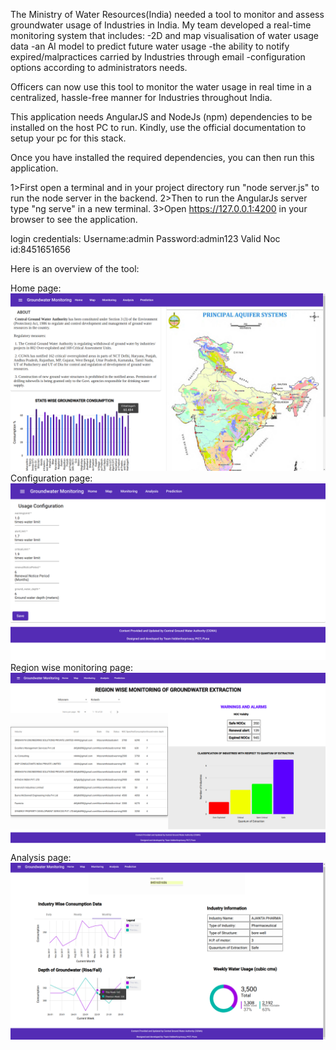 The Ministry of Water Resources(India) needed a tool to monitor and assess groundwater usage of Industries in India. My team developed a real-time monitoring system that includes:
-2D and map visualisation of water usage data
-an AI model to predict future water usage 
-the ability to notify expired/malpractices carried by Industries through email
-configuration options according to administrators needs. 

Officers can now use this tool to monitor the water usage in real time in a centralized, hassle-free manner for Industries throughout India.

This application needs AngularJS and NodeJs (npm) dependencies to be installed on the host PC to run. Kindly, use the official documentation to setup your pc for this stack.

Once you have installed the required dependencies, you can then run this application.

1>First open a terminal and in your project directory run "node server.js" to run the node server in the backend.
2>Then to run the AngularJs server type "ng serve" in a new terminal.
3>Open https://127.0.0.1:4200 in your browser to see the application.

login credentials: Username:admin Password:admin123
Valid Noc id:8451651656

Here is an overview of the tool:

Home page: 
![HomePageImage](Images/1.png)
Configuration page: 
![ConfigPageImage](Images/3.png)
Region wise monitoring page: 
![MonitorPageImage](Images/4.png)
Analysis page: 
![AnalysisPageImage](Images/5.png)

